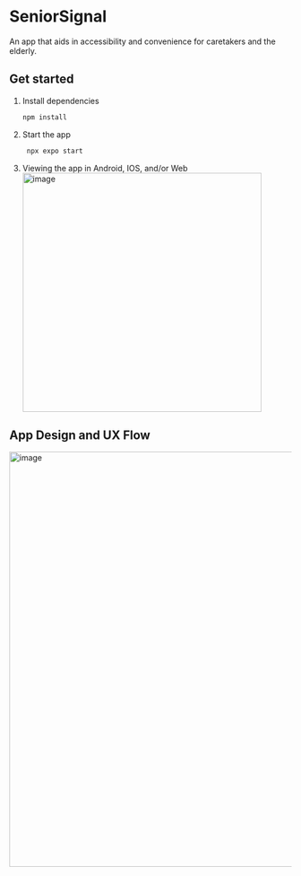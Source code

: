 # SeniorSignal #

An app that aids in accessibility and convenience for caretakers and the elderly.

## Get started

1. Install dependencies

   ```bash
   npm install
   ```

2. Start the app

   ```bash
    npx expo start
   ```

3. Viewing the app in Android, IOS, and/or Web \
   <img width="426" alt="image" src="https://github.com/user-attachments/assets/a0d7f1a3-0f40-4e21-8acc-129ae27c8f3d">

## App Design and UX Flow
<img width="740" alt="image" src="https://github.com/user-attachments/assets/16311632-1f69-4740-9005-34b97ffa4b59">


